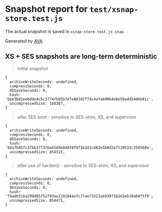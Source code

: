 # Snapshot report for `test/xsnap-store.test.js`

The actual snapshot is saved in `xsnap-store.test.js.snap`.

Generated by [AVA](https://avajs.dev).

## XS + SES snapshots are long-term deterministic

> initial snapshot

    {
      archiveWriteSeconds: undefined,
      compressSeconds: 0,
      dbSaveSeconds: 0,
      hash: 'bee3b82eebdde4c5c3774fb95b7efe88382f7dc4afab90b4e0e58add54d6b81c',
      uncompressedSize: 168387,
    }

> after SES boot - sensitive to SES-shim, XS, and supervisor

    {
      archiveWriteSeconds: undefined,
      compressSeconds: 0,
      dbSaveSeconds: 0,
      hash: '8da7b45fc3fbb377376a4569e8d8f8f971b2d1cd82e5b0d2e7210532c350568e',
      uncompressedSize: 854315,
    }

> after use of harden() - sensitive to SES-shim, XS, and supervisor

    {
      archiveWriteSeconds: undefined,
      compressSeconds: 0,
      dbSaveSeconds: 0,
      hash: 'f4adb516a299d85752f93ee1191844efc77ae73313ab93971b2d1eb10a04f5f9',
      uncompressedSize: 854475,
    }
